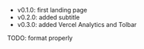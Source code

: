 - v0.1.0: first landing page
- v0.2.0: added subtitle
- v0.3.0: added Vercel Analytics and Tolbar

TODO: format properly
